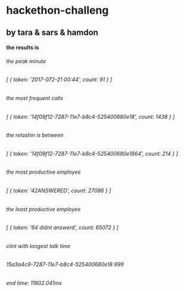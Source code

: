# hackethon-challeng
## by tara & sars & hamdon

#### the results is 

###### the peak minute
###### [ { token: '2017-072-21 00:44', count: 91 } ]
###### the most frequent calls
###### [ { token: '14f09f12-7287-11e7-b8c4-525400680e18', count: 1438 } ]
###### the relashin is between
###### [ { token: '14f09f12-7287-11e7-b8c4-525400680e1864', count: 214 } ]
###### the most productive employee
###### [ { token: '42ANSWERED', count: 27086 } ]
###### the least productive employee
###### [ { token: '64 didnt answerd', count: 65072 } ]
###### clint with longest talk time
###### 15a3a4c9-7287-11e7-b8c4-525400680e18 999
###### end time: 11802.041ms
